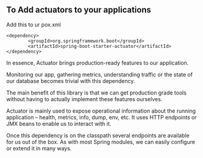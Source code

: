 ## To Add actuators to your applications


Add this to ur pox.xml
```
<dependency>
        <groupId>org.springframework.boot</groupId>
        <artifactId>spring-boot-starter-actuator</artifactId>
</dependency>
```

In essence, Actuator brings production-ready features to our application.

Monitoring our app, gathering metrics, understanding traffic or the state of our database becomes trivial with this dependency.

The main benefit of this library is that we can get production grade tools without having to actually implement these features ourselves.

Actuator is mainly used to expose operational information about the running application – health, metrics, info, dump, env, etc. It uses HTTP endpoints or JMX beans to enable us to interact with it.

Once this dependency is on the classpath several endpoints are available for us out of the box. As with most Spring modules, we can easily configure or extend it in many ways.
